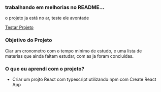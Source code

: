 ### trabalhando em melhorias no README...

o projeto ja está no ar, teste ele avontade

<a href="https://mar-io20.github.io/studies-desafio/">Testar Projeto</a>

### Objetivo do Projeto

Ciar um cronometro com o tempo minimo de estudo, e uma lista de materias que ainda faltam estudar, com as ja foram concluidas.

### O que eu aprendi com o projeto?

- Criar um projto React com typescript utilizando npm com Create React App
<!-- npx create-react-app nome-do-projeto --template typescript --use-npm -->


